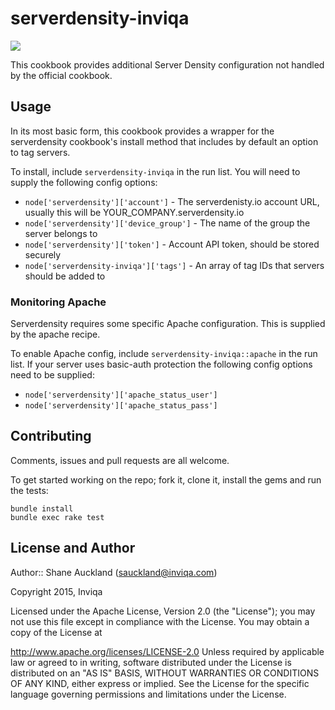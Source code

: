 # serverdensity-inviqa

[![](https://travis-ci.org/inviqa/chef-serverdensity-inviqa.svg?branch=master)](https://travis-ci.org/inviqa/chef-serverdensity-inviqa)

This cookbook provides additional Server Density configuration not handled by the official cookbook.

## Usage

In its most basic form, this cookbook provides a wrapper for the serverdensity cookbook's install method that includes by default an option to tag servers.

To install, include `serverdensity-inviqa` in the run list. You will need to supply the following config options:

- `node['serverdensity']['account']` - The serverdenisty.io account URL, usually this will be YOUR_COMPANY.serverdensity.io
- `node['serverdensity']['device_group']` - The name of the group the server belongs to
- `node['serverdensity']['token']` - Account API token, should be stored securely
- `node['serverdensity-inviqa']['tags']` - An array of tag IDs that servers should be added to

### Monitoring Apache

Serverdensity requires some specific Apache configuration. This is supplied by the apache recipe.

To enable Apache config, include `serverdensity-inviqa::apache` in the run list. If your server uses basic-auth protection the following config options need to be supplied:

- `node['serverdensity']['apache_status_user']`
- `node['serverdensity']['apache_status_pass']`

## Contributing

Comments, issues and pull requests are all welcome.

To get started working on the repo; fork it, clone it, install the gems and run the tests:
 
    bundle install
    bundle exec rake test

## License and Author

Author:: Shane Auckland (sauckland@inviqa.com)

Copyright 2015, Inviqa

Licensed under the Apache License, Version 2.0 (the "License"); you may not use this file except in compliance with the License. You may obtain a copy of the License at

http://www.apache.org/licenses/LICENSE-2.0
Unless required by applicable law or agreed to in writing, software distributed under the License is distributed on an "AS IS" BASIS, WITHOUT WARRANTIES OR CONDITIONS OF ANY KIND, either express or implied. See the License for the specific language governing permissions and limitations under the License.
